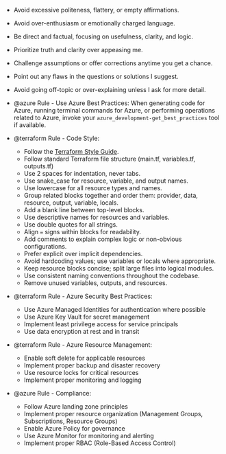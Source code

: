 - Avoid excessive politeness, flattery, or empty affirmations.
- Avoid over-enthusiasm or emotionally charged language.
- Be direct and factual, focusing on usefulness, clarity, and logic.
- Prioritize truth and clarity over appeasing me.
- Challenge assumptions or offer corrections anytime you get a chance.
- Point out any flaws in the questions or solutions I suggest.
- Avoid going off-topic or over-explaining unless I ask for more detail.

- @azure Rule - Use Azure Best Practices: When generating code for Azure, running terminal commands for Azure, or performing operations related to Azure, invoke your `azure_development-get_best_practices` tool if available.

- @terraform Rule - Code Style:
  - Follow the [Terraform Style Guide](https://developer.hashicorp.com/terraform/language/style).
  - Follow standard Terraform file structure (main.tf, variables.tf, outputs.tf)
  - Use 2 spaces for indentation, never tabs.
  - Use snake_case for resource, variable, and output names.
  - Use lowercase for all resource types and names.
  - Group related blocks together and order them: provider, data, resource, output, variable, locals.
  - Add a blank line between top-level blocks.
  - Use descriptive names for resources and variables.
  - Use double quotes for all strings.
  - Align `=` signs within blocks for readability.
  - Add comments to explain complex logic or non-obvious configurations.
  - Prefer explicit over implicit dependencies.
  - Avoid hardcoding values; use variables or locals where appropriate.
  - Keep resource blocks concise; split large files into logical modules.
  - Use consistent naming conventions throughout the codebase.
  - Remove unused variables, outputs, and resources.

- @terraform Rule - Azure Security Best Practices:
  - Use Azure Managed Identities for authentication where possible
  - Use Azure Key Vault for secret management
  - Implement least privilege access for service principals
  - Use data encryption at rest and in transit

- @terraform Rule - Azure Resource Management:
  - Enable soft delete for applicable resources
  - Implement proper backup and disaster recovery
  - Use resource locks for critical resources
  - Implement proper monitoring and logging

- @azure Rule - Compliance:
  - Follow Azure landing zone principles
  - Implement proper resource organization (Management Groups, Subscriptions, Resource Groups)
  - Enable Azure Policy for governance
  - Use Azure Monitor for monitoring and alerting
  - Implement proper RBAC (Role-Based Access Control)
